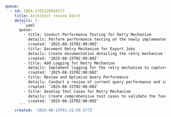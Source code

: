 ```yaml
queue:
  - id: IDEA-1755220919577
    title: Architect review batch
    details: |-
      ```yaml
      queue:
        - title: Conduct Performance Testing for Retry Mechanism
          details: Perform performance testing on the newly implemented retry mechanism for export jobs to ensure it meets the required standards.
          created: '2025-08-15T02:00:00Z'
        - title: Document Retry Mechanism for Export Jobs
          details: Create documentation detailing the retry mechanism for export jobs, including configuration options and expected behavior.
          created: '2025-08-15T02:00:00Z'
        - title: Add Logging for Retry Mechanism
          details: Implement logging for the retry mechanism to capture retry attempts, failures, and successes for better observability.
          created: '2025-08-15T02:00:00Z'
        - title: Review and Optimize Query Performance
          details: Conduct a review of current query performance and implement optimizations to prevent duration limit exceeded errors.
          created: '2025-08-15T02:00:00Z'
        - title: Develop Test Cases for Retry Mechanism
          details: Create comprehensive test cases to validate the functionality and reliability of the retry mechanism for export jobs.
          created: '2025-08-15T02:00:00Z'
      ```
    created: '2025-08-15T01:21:59.577Z'
```
